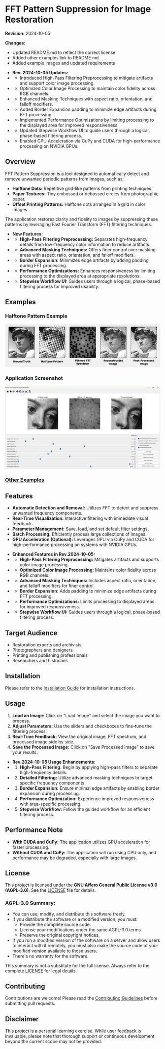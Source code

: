 # FFT Pattern Suppression for Image Restoration

**Revision:** 2024-10-05

**Changes:**
- Updated README.md to reflect the correct license
- Added other examples link to README.md
- Added example images and updated requirements
+ **Rev. 2024-10-05 Updates:**
+ - Introduced High-Pass Filtering Preprocessing to mitigate artifacts and support color image processing.
+ - Optimized Color Image Processing to maintain color fidelity across RGB channels.
+ - Enhanced Masking Techniques with aspect ratio, orientation, and falloff modifiers.
+ - Added Border Expansion padding to minimize edge artifacts during FFT processing.
+ - Implemented Performance Optimizations by limiting processing to the displayed area for improved responsiveness.
+ - Updated Stepwise Workflow UI to guide users through a logical, phase-based filtering process.
+ - Enabled GPU Acceleration via CuPy and CUDA for high-performance processing on NVIDIA GPUs.

## Overview

FFT Pattern Suppression is a tool designed to automatically detect and remove unwanted periodic patterns from images, such as:

- **Halftone Dots:** Repetitive grid-like patterns from printing techniques.
- **Paper Textures:** Tiny embossed or debossed circles from photographic paper.
- **Offset Printing Patterns:** Halftone dots arranged in a grid in color images.

The application restores clarity and fidelity to images by suppressing these patterns by leveraging Fast Fourier Transform (FFT) filtering techniques.
+ **New Features:**
+ - **High-Pass Filtering Preprocessing:** Separates high-frequency details from low-frequency color information to reduce artifacts.
+ - **Advanced Masking Techniques:** Offers finer control over masking areas with aspect ratio, orientation, and falloff modifiers.
+ - **Border Expansion:** Minimizes edge artifacts by adding padding during FFT processing.
+ - **Performance Optimizations:** Enhances responsiveness by limiting processing to the displayed area at appropriate resolutions.
+ - **Stepwise Workflow UI:** Guides users through a logical, phase-based filtering process for improved usability.

## Examples

### Halftone Pattern Example
![Example 1 Composite](examples/Example_1_composite.png)

### Application Screenshot
![Mezzotint Pattern](examples/03_1c_screenshot_mezzotint_pattern_Saint_Agnes_crop_640px.png)

### [Other Examples](examples/)

## Features

- **Automatic Detection and Removal:** Utilizes FFT to detect and suppress unwanted frequency components.
- **Real-Time Visualization:** Interactive filtering with immediate visual feedback.
- **Parameter Management:** Save, load, and set default filter settings.
- **Batch Processing:** Efficiently process large collections of images.
- **GPU Acceleration (Optional):** Leverages GPU via CuPy and CUDA for high-performance processing on systems with NVIDIA GPUs.
+ **Enhanced Features in Rev.2024-10-05:**
+ - **High-Pass Filtering Preprocessing:** Mitigates artifacts and supports color image processing.
+ - **Optimized Color Image Processing:** Maintains color fidelity across RGB channels.
+ - **Advanced Masking Techniques:** Includes aspect ratio, orientation, and falloff modifiers for finer control.
+ - **Border Expansion:** Adds padding to minimize edge artifacts during FFT processing.
+ - **Performance Optimizations:** Limits processing to displayed areas for improved responsiveness.
+ - **Stepwise Workflow UI:** Guides users through a logical, phase-based filtering process.

## Target Audience

- Restoration experts and archivists
- Photographers and designers
- Printing and publishing professionals
- Researchers and historians

## Installation

Please refer to the [Installation Guide](INSTALLATION.md) for installation instructions.

## Usage

1. **Load an Image:** Click on "Load Image" and select the image you want to process.
2. **Adjust Parameters:** Use the sliders and checkboxes to fine-tune the filtering process.
3. **Real-Time Feedback:** View the original image, FFT spectrum, and processed image side by side.
4. **Save the Processed Image:** Click on "Save Processed Image" to save your results.

+ **Rev.2024-10-05 Usage Enhancements:**
+ 1. **High-Pass Filtering:** Begin by applying high-pass filters to separate high-frequency details.
+ 2. **Detailed Filtering:** Utilize advanced masking techniques to target specific frequency components.
+ 3. **Border Expansion:** Ensure minimal edge artifacts by enabling border expansion during processing.
+ 4. **Performance Optimization:** Experience improved responsiveness with area-specific processing.
+ 5. **Stepwise Workflow:** Follow the guided workflow for an efficient filtering process.

## Performance Note

- **With CUDA and CuPy:** The application utilizes GPU acceleration for faster processing.
- **Without CUDA and CuPy:** The application will run using CPU only, and performance may be degraded, especially with large images.

## License

This project is licensed under the **GNU Affero General Public License v3.0 (AGPL-3.0)**. See the [LICENSE](LICENSE.md) file for details.

### AGPL-3.0 Summary:

- You can use, modify, and distribute this software freely.
- If you distribute the software or a modified version, you must:
  - Provide the complete source code.
  - License your modifications under the same AGPL-3.0 terms.
  - Preserve the original copyright notices.
- If you run a modified version of the software on a server and allow users to interact with it remotely, you must also make the source code of your modified version available to those users.
- There's no warranty for the software.

This summary is not a substitute for the full license. Always refer to the complete [LICENSE](LICENSE.md) for legal details.

## Contributing

Contributions are welcome! Please read the [Contributing Guidelines](CONTRIBUTING.md) before submitting pull requests.

## Disclaimer

This project is a personal learning exercise. While user feedback is invaluable, please note that thorough support or continuous development beyond the current scope may not be provided.